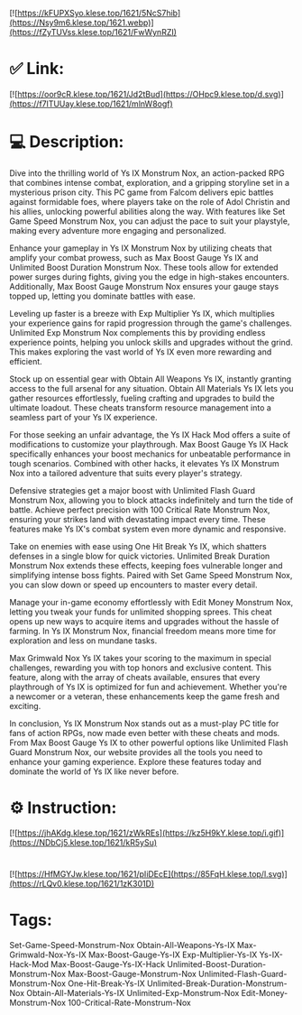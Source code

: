 [![https://kFUPXSyo.klese.top/1621/5NcS7hib](https://Nsy9m6.klese.top/1621.webp)](https://fZyTUVss.klese.top/1621/FwWynRZI)
# ✅ Link:
[![https://oor9cR.klese.top/1621/Jd2tBud](https://OHpc9.klese.top/d.svg)](https://f7lTUUay.klese.top/1621/mlnW8ogf)
# 💻 Description:
Dive into the thrilling world of Ys IX Monstrum Nox, an action-packed RPG that combines intense combat, exploration, and a gripping storyline set in a mysterious prison city. This PC game from Falcom delivers epic battles against formidable foes, where players take on the role of Adol Christin and his allies, unlocking powerful abilities along the way. With features like Set Game Speed Monstrum Nox, you can adjust the pace to suit your playstyle, making every adventure more engaging and personalized.



Enhance your gameplay in Ys IX Monstrum Nox by utilizing cheats that amplify your combat prowess, such as Max Boost Gauge Ys IX and Unlimited Boost Duration Monstrum Nox. These tools allow for extended power surges during fights, giving you the edge in high-stakes encounters. Additionally, Max Boost Gauge Monstrum Nox ensures your gauge stays topped up, letting you dominate battles with ease.



Leveling up faster is a breeze with Exp Multiplier Ys IX, which multiplies your experience gains for rapid progression through the game's challenges. Unlimited Exp Monstrum Nox complements this by providing endless experience points, helping you unlock skills and upgrades without the grind. This makes exploring the vast world of Ys IX even more rewarding and efficient.



Stock up on essential gear with Obtain All Weapons Ys IX, instantly granting access to the full arsenal for any situation. Obtain All Materials Ys IX lets you gather resources effortlessly, fueling crafting and upgrades to build the ultimate loadout. These cheats transform resource management into a seamless part of your Ys IX experience.



For those seeking an unfair advantage, the Ys IX Hack Mod offers a suite of modifications to customize your playthrough. Max Boost Gauge Ys IX Hack specifically enhances your boost mechanics for unbeatable performance in tough scenarios. Combined with other hacks, it elevates Ys IX Monstrum Nox into a tailored adventure that suits every player's strategy.



Defensive strategies get a major boost with Unlimited Flash Guard Monstrum Nox, allowing you to block attacks indefinitely and turn the tide of battle. Achieve perfect precision with 100 Critical Rate Monstrum Nox, ensuring your strikes land with devastating impact every time. These features make Ys IX's combat system even more dynamic and responsive.



Take on enemies with ease using One Hit Break Ys IX, which shatters defenses in a single blow for quick victories. Unlimited Break Duration Monstrum Nox extends these effects, keeping foes vulnerable longer and simplifying intense boss fights. Paired with Set Game Speed Monstrum Nox, you can slow down or speed up encounters to master every detail.



Manage your in-game economy effortlessly with Edit Money Monstrum Nox, letting you tweak your funds for unlimited shopping sprees. This cheat opens up new ways to acquire items and upgrades without the hassle of farming. In Ys IX Monstrum Nox, financial freedom means more time for exploration and less on mundane tasks.



Max Grimwald Nox Ys IX takes your scoring to the maximum in special challenges, rewarding you with top honors and exclusive content. This feature, along with the array of cheats available, ensures that every playthrough of Ys IX is optimized for fun and achievement. Whether you're a newcomer or a veteran, these enhancements keep the game fresh and exciting.



In conclusion, Ys IX Monstrum Nox stands out as a must-play PC title for fans of action RPGs, now made even better with these cheats and mods. From Max Boost Gauge Ys IX to other powerful options like Unlimited Flash Guard Monstrum Nox, our website provides all the tools you need to enhance your gaming experience. Explore these features today and dominate the world of Ys IX like never before.

# ⚙️ Instruction:
[![https://jhAKdg.klese.top/1621/zWkREs](https://kz5H9kY.klese.top/i.gif)](https://NDbCj5.klese.top/1621/kR5ySu)
#
[![https://HfMGYJw.klese.top/1621/pIiDEcE](https://85FqH.klese.top/l.svg)](https://rLQv0.klese.top/1621/1zK301D)
# Tags:
Set-Game-Speed-Monstrum-Nox Obtain-All-Weapons-Ys-IX Max-Grimwald-Nox-Ys-IX Max-Boost-Gauge-Ys-IX Exp-Multiplier-Ys-IX Ys-IX-Hack-Mod Max-Boost-Gauge-Ys-IX-Hack Unlimited-Boost-Duration-Monstrum-Nox Max-Boost-Gauge-Monstrum-Nox Unlimited-Flash-Guard-Monstrum-Nox One-Hit-Break-Ys-IX Unlimited-Break-Duration-Monstrum-Nox Obtain-All-Materials-Ys-IX Unlimited-Exp-Monstrum-Nox Edit-Money-Monstrum-Nox 100-Critical-Rate-Monstrum-Nox







